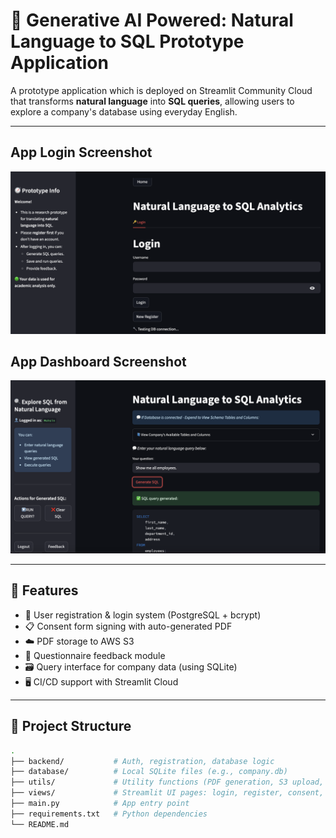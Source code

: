 # 🧠 Generative AI Powered: Natural Language to SQL Prototype Application

A prototype application which is deployed on Streamlit Community Cloud that transforms **natural language** into **SQL queries**, allowing users to explore a company's database using everyday English.

---
## App Login Screenshot
![App Login-Demo](assests/login.png)

## App Dashboard Screenshot
![App Dashboard-Demo](assests/dashboard.png)

---

## 🚀 Features

- 🔐 User registration & login system (PostgreSQL + bcrypt)
- 📋 Consent form signing with auto-generated PDF
- ☁️ PDF storage to AWS S3
- 🧪 Questionnaire feedback module
- 🗃️ Query interface for company data (using SQLite)
- 🖥️ CI/CD support with Streamlit Cloud

---


## 📂 Project Structure

```bash
.
├── backend/           # Auth, registration, database logic
├── database/          # Local SQLite files (e.g., company.db)
├── utils/             # Utility functions (PDF generation, S3 upload, Handle pages etc.)
├── views/             # Streamlit UI pages: login, register, consent, etc.
├── main.py            # App entry point
├── requirements.txt   # Python dependencies
└── README.md